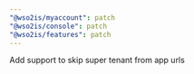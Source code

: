 ```yaml
---
"@wso2is/myaccount": patch
"@wso2is/console": patch
"@wso2is/features": patch
---
```


Add support to skip super tenant from app urls
